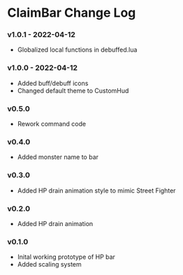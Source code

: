 # ClaimBar Change Log

### v1.0.1 - 2022-04-12

- Globalized local functions in debuffed.lua

### v1.0.0 - 2022-04-12

- Added buff/debuff icons
- Changed default theme to CustomHud

### v0.5.0

- Rework command code

### v0.4.0

- Added monster name to bar

### v0.3.0

- Added HP drain animation style to mimic Street Fighter

### v0.2.0

- Added HP drain animation

### v0.1.0

- Inital working prototype of HP bar
- Added scaling system